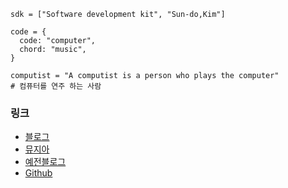 ```
sdk = ["Software development kit", "Sun-do,Kim"]

code = {
  code: "computer", 
  chord: "music",
}

computist = "A computist is a person who plays the computer"
# 컴퓨터를 연주 하는 사람 
```
### 링크
* [블로그](https://sdk.xyz)
* [뮤지아](https://muzia.net)
* [예전블로그](https://blog.sundo.kim)
* [Github](https://github.com/sundoforce) 
